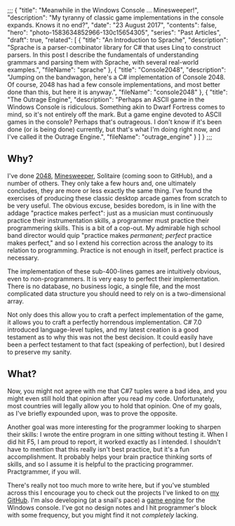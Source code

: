 ;;;
{
	"title": "Meanwhile in the Windows Console ... Minesweeper!",
	"description": "My tyranny of classic game implementations in the console expands. Knows it no end?",
	"date": "23 August 2017",
	"contents": false,
	"hero": "photo-1583634852966-130c15654305",
	"series": "Past Articles",
	"draft": true,
    "related": [
		{ "title": "An Introduction to Sprache", "description": "Sprache is a parser-combinator library for C# that uses Linq to construct parsers. In this post I describe the fundamentals of understanding grammars and parsing them with Sprache, with several real-world examples.", "fileName": "sprache" },
        { "title": "Console2048", "description": "Jumping on the bandwagon, here's a C# implementation of Console 2048. Of course, 2048 has had a few console implementations, and most better done than this, but here it is anyway.", "fileName": "console2048" },
        { "title": "The Outrage Engine", "description": "Perhaps an ASCII game in the Windows Console is ridiculous. Something akin to Dwarf Fortress comes to mind, so it's not entirely off the mark. But a game engine devoted to ASCII games in the console? Perhaps that's outrageous. I don't know if it's been done (or is being done) currently, but that's what I'm doing right now, and I've called it the Outrage Engine.", "fileName": "outrage_engine" }
    ]
}
;;;

## Why?

I've done [2048](https://github.com/IanWold/Console2048), [Minesweeper](https://github.com/IanWold/ConsoleMinesweeper), Solitaire (coming soon to GitHub), and a number of others. They only take a few hours and, one ultimately concludes, they are more or less exactly the same thing. I've found the exercises of producing these classic desktop arcade games from scratch to be very useful. The obvious excuse, besides boredom, is in line with the addage "practice makes perfect": just as a musician must continuously practice their instrumentation skills, a programmer must practice their programmering skills. This is a bit of a cop-out. My admirable high school band director would quip "practice makes *permanent*; *perfect* practice makes perfect," and so I extend his correction across the analogy to its relation to programming. Practice is not enough in itself, perfect practice is necessary.

The implementation of these sub-400-lines games are intuitively obvious, even to non-programmers. It is very easy to perfect their implementation. There is no database, no business logic, a single file, and the most complicated data structure you should need to rely on is a two-dimensional array.

Not only does this allow you to craft a perfect implementation of the game, it allows you to craft a perfectly horrendous implementation. C# 7.0 introduced language-level tuples, and my latest creation is a good testament as to why this was not the best decision. It could easily have been a perfect testament to that fact (speaking of perfection), but I desired to preserve my sanity.

## What?

Now, you might not agree with me that C#7 tuples were a bad idea, and you might even still hold that opinion after you read my code. Unfortunately, most countries will legally allow you to hold that opinion. One of my goals, as I've briefly expounded upon, was to prove the opposite.

Another goal was more interesting for the programmer looking to sharpen their skills: I wrote the entire program in one sitting without testing it. When I did hit F5, I am proud to report, it worked exactly as I intended. I shouldn't have to mention that this really isn't best practice, but it's a fun accomplishment. It probably helps your brain practice thinking sorts of skills, and so I assume it is helpful to the practicing programmer. Practgrammer, if you will.

There's really not too much more to write here, but if you've stumbled across this I encourage you to check out the projects I've linked to on [my GitHub](https://github.com/IanWold). I'm also developing (at a snail's pace) a [game engine](https://github.com/IanWold/OutrageEngine) for the Windows console. I've got no design notes and I hit programmer's block with some frequency, but you might find it not *completely* lacking.
